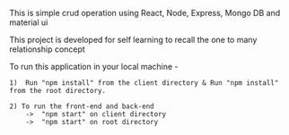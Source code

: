 This is simple crud operation using React, Node, Express, Mongo DB and material ui

This project is developed for self learning to recall the one to many relationship concept

To run this application in your local machine -

    1)  Run "npm install" from the client directory & Run "npm install" from the root directory.

    2) To run the front-end and back-end
        ->  "npm start" on client directory
        ->  "npm start" on root directory
